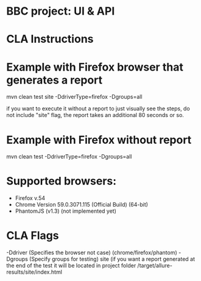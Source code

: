 # BBC project: UI & API

# CLA Instructions

# Example with Firefox browser that generates a report
mvn clean test site -DdriverType=firefox -Dgroups=all

if you want to execute it without a report to just visually see the steps, do not include "site" flag, the report takes an additional 80 seconds or so.

# Example with Firefox without report
mvn clean test -DdriverType=firefox -Dgroups=all

# Supported browsers:
- Firefox v.54
- Chrome Version 59.0.3071.115 (Official Build) (64-bit)
- PhantomJS (v1.3) (not implemented yet)

# CLA Flags
-Ddriver (Specifies the browser not case) (chrome/firefox/phantom)
-Dgroups (Specify groups for testing)
site (if you want a report generated at the end of the test it will be located in project folder
/target/allure-results/site/index.html
